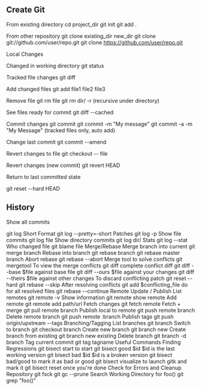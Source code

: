 Create Git
-------------

From existing directory
cd project_dir
git init
git add .

From other repository
git clone existing_dir new_dir
git clone git://github.com/user/repo.git
git clone https://github.com/user/repo.git

Local Changes

Changed in working directory
git status

Tracked file changes
git diff

Add changed files
git add file1 file2 file3

Remove file
git rm file
git rm dir/ -r
(recursive under directory)

See files ready for commit
git diff --cached

Commit changes
git commit
git commit -m "My message"
git commit -a -m "My Message"
(tracked files only, auto add)

Change last commit
git commit --amend

Revert changes to file
git checkout -- file

Revert changes (new commit)
git revert HEAD

Return to last committed state

git reset --hard HEAD

History
-------------

Show all commits

git log
Short Format
git log --pretty=-short
Patches
git log -p
Show file commits
git log file
Show directory commits
git log dir/
Stats
git log --stat
Who changed file
git blame file
Merge/Rebase
Merge branch into current
git merge branch
Rebase into branch
git rebase branch
git rebase master branch
Abort rebase
git rebase --abort
Merge tool to solve conflicts
git mergetool
To view the merge conflicts
git diff
complete conflict diff
git diff --base $file
against base file
git diff --ours $file
against your changes
git diff --theirs $file
against other changes
To discard conflicting patch
git reset --hard
git rebase --skip
After resolving conflicts
git add $conflicting_file
do for all resolved files
git rebase --continue
Remote Update / Publish
List remotes
git remote -v
Show information
git remote show remote
Add remote
git remote add path/url
Fetch changes
git fetch remote
Fetch + merge
git pull remote branch
Publish local to remote
git push remote branch
Delete remote branch
git push remote :branch
Publish tags
git push origin/upstream --tags
Branching/Tagging
List branches
git branch
Switch to branch
git checkout branch
Create new branch
git branch new
Create branch from existing
git branch new existing
Delete branch
git branch -d branch
Tag current commit
git tag tagname
Useful Commands
Finding Regressions
git bisect start
to start
git bisect good $id
$id is the last working version
git bisect bad $id
$id is a broken version
git bisect bad/good
to mark it as bad or good
git bisect visualize
to launch gitk and mark it
git bisect reset
once you're done
Check for Errors and Cleanup Repository
git fsck
git gc --prune
Search Working Directory for foo()
git grep "foo()"
